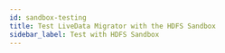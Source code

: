 ```yaml
---
id: sandbox-testing
title: Test LiveData Migrator with the HDFS Sandbox
sidebar_label: Test with HDFS Sandbox
---
```


